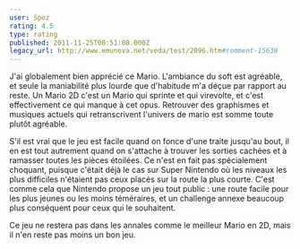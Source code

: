 ```yaml
---
user: Spoz
rating: 4.5
type: rating
published: 2011-11-25T08:51:08.000Z
legacy_url: http://www.emunova.net/veda/test/2096.htm#comment-15638
---
```

J'ai globalement bien apprécié ce Mario. L'ambiance du soft est agréable, et seule la maniabilité plus lourde que d'habitude m'a déçue par rapport au reste. Un Mario 2D c'est un Mario qui sprinte et qui virevolte, et c'est effectivement ce qui manque à cet opus. Retrouver des graphismes et musiques actuels qui retranscrivent l'univers de mario est somme toute plutôt agréable.

S'il est vrai que le jeu est facile quand on fonce d'une traite jusqu'au bout, il en est tout autrement quand on s'attache à trouver les sorties cachées et à ramasser toutes les pièces étoilées. Ce n'est en fait pas spécialement choquant, puisque c'était déjà le cas sur Super Nintendo où les niveaux les plus difficiles n'étaient pas ceux placés sur la route la plus courte. C'est comme cela que Nintendo propose un jeu tout public : une route facile pour les plus jeunes ou les moins téméraires, et un challenge annexe beaucoup plus conséquent pour ceux qui le souhaitent.

Ce jeu ne restera pas dans les annales comme le meilleur Mario en 2D, mais il n'en reste pas moins un bon jeu.
